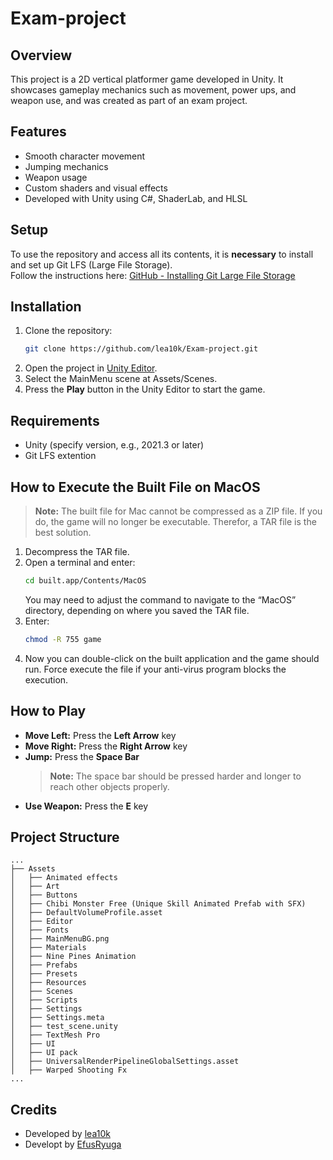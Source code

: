 # Exam-project

## Overview

This project is a 2D vertical platformer game developed in Unity. It showcases gameplay mechanics such as movement, power ups, and weapon use, and was created as part of an exam project.

## Features

- Smooth character movement
- Jumping mechanics
- Weapon usage
- Custom shaders and visual effects
- Developed with Unity using C#, ShaderLab, and HLSL

## Setup

To use the repository and access all its contents, it is **necessary** to install and set up Git LFS (Large File Storage).  
Follow the instructions here: [GitHub - Installing Git Large File Storage](https://docs.github.com/en/repositories/working-with-files/managing-large-files/installing-git-large-file-storage)

## Installation

1. Clone the repository:
    ```bash
    git clone https://github.com/lea10k/Exam-project.git
    ```
2. Open the project in [Unity Editor](https://unity.com/).
3. Select the MainMenu scene at Assets/Scenes.
4. Press the **Play** button in the Unity Editor to start the game.

## Requirements

- Unity (specify version, e.g., 2021.3 or later)
- Git LFS extention

## How to Execute the Built File on MacOS

> **Note:** The built file for Mac cannot be compressed as a ZIP file. If you do, the game will no longer be executable. Therefor, a TAR file is the best solution. 

1. Decompress the TAR file.
2. Open a terminal and enter:
    ```bash
    cd built.app/Contents/MacOS
    ```
    You may need to adjust the command to navigate to the “MacOS” directory, depending on where you saved the TAR file.
3. Enter:
    ```bash
    chmod -R 755 game
    ```
4. Now you can double-click on the built application and the game should run. Force execute the file if your anti-virus program blocks the execution.

## How to Play
- **Move Left:** Press the **Left Arrow** key
- **Move Right:** Press the **Right Arrow** key
- **Jump:** Press the **Space Bar**
  > **Note:** The space bar should be pressed harder and longer to reach other objects properly. 
- **Use Weapon:** Press the **E** key

## Project Structure

```
...
├── Assets
│   ├── Animated effects
│   ├── Art
│   ├── Buttons
│   ├── Chibi Monster Free (Unique Skill Animated Prefab with SFX)
│   ├── DefaultVolumeProfile.asset
│   ├── Editor
│   ├── Fonts
│   ├── MainMenuBG.png
│   ├── Materials
│   ├── Nine Pines Animation
│   ├── Prefabs
│   ├── Presets
│   ├── Resources
│   ├── Scenes
│   ├── Scripts
│   ├── Settings
│   ├── Settings.meta
│   ├── test_scene.unity
│   ├── TextMesh Pro
│   ├── UI
│   ├── UI pack
│   ├── UniversalRenderPipelineGlobalSettings.asset
│   ├── Warped Shooting Fx
...
```

## Credits

- Developed by [lea10k](https://github.com/lea10k)
- Developt by [EfusRyuga](https://github.com/EfusRyuga)
